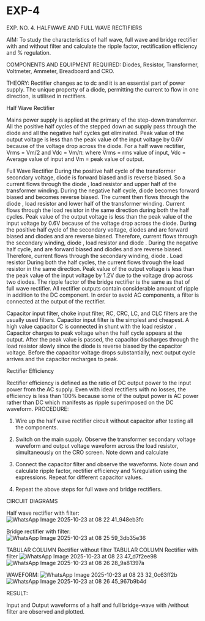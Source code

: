 # EXP-4
EXP. NO. 4. 		HALFWAVE  AND FULL WAVE  RECTIFIERS

AIM: To study the characteristics of half wave, full wave and bridge rectifier with and without filter and calculate the ripple factor, rectification efficiency and % regulation.

COMPONENTS  AND  EQUIPMENT  REQUIRED:  Diodes,  Resistor,  Transformer,  Voltmeter, Ammeter, Breadboard and CRO.

THEORY: Rectifier changes ac to dc and it is an essential part of power supply. The unique property of a diode, permitting the current to flow in one direction, is utilised in rectifiers.

Half Wave Rectifier


Mains power supply is applied at the primary of the step-down transformer. All the positive half cycles of the stepped down ac supply pass through the diode and all the negative half cycles get eliminated. Peak value of the output voltage is less than the peak value of the input voltage by 0.6V because of the voltage drop across the diode.
For a half wave rectifier, Vrms = Vm/2 and Vdc = Vm/π: where Vrms = rms value of input, Vdc = Average value of input and Vm = peak value of output.


Full Wave Rectifier
During the positive half cycle of the transformer secondary voltage, diode     is forward biased and      is reverse biased. So a current flows through the diode     , load resistor      and upper half of the transformer  winding.  During  the  negative  half  cycle,  diode       becomes  forward  biased  and becomes reverse biased. The current then flows through the diode     , load resistor      and lower half of the transformer winding. Current flows through the load resistor in the same direction during both the half cycles. Peak value of the output voltage is less than the peak value of the input voltage by 0.6V
because of the voltage drop across the diode.
During the positive half cycle of the secondary voltage, diodes      and      are forward biased and diodes and      are reverse biased. Therefore, current flows through the secondary winding, diode     , load resistor
and diode     . During the negative half cycle,      and      are forward biased and diodes      and      are reverse biased. Therefore, current flows through the secondary winding, diode     . Load resistor       During both the half cycles, the current flows through the load resistor in the same direction. Peak value of the output voltage is less than the peak value of the input voltage by 1.2V due to the voltage drop across two diodes. The ripple factor of the bridge rectifier is the same as that of full wave rectifier.
All rectifier outputs contain considerable amount of ripple in addition to the DC component. In order to avoid AC components, a filter is connected at the output of the rectifier.

Capacitor input filter, choke input filter, RC, CRC, LC, and CLC filters are the usually used filters. Capacitor input filter is the simplest and cheapest. A high value capacitor C is connected in shunt with the load resistor     . Capacitor charges to peak voltage      when the half cycle appears at the output. After the peak value is passed, the capacitor discharges through the load resistor slowly since the diode is reverse biased by the capacitor voltage. Before the capacitor voltage drops substantially, next output cycle arrives and the capacitor recharges to peak.

Rectifier Efficiency

Rectifier efficiency is defined as the ratio of DC output power to the input power from the AC supply. Even with ideal rectifiers with no losses, the efficiency is less than 100% because some of the output power is AC power rather than DC which manifests as ripple superimposed on the DC waveform.
PROCEDURE:

1.   Wire up the half wave rectifier circuit without capacitor after testing all the components.

2.   Switch on the main supply. Observe the transformer secondary voltage waveform and output voltage waveform across the load resistor, simultaneously on the CRO screen. Note down       and calculate
3.   Connect the capacitor filter and observe the waveforms. Note down and calculate ripple factor, rectifier efficiency and %regulation using the expressions. Repeat for different capacitor values.
4.   Repeat the above steps for full wave and bridge rectifiers.

CIRCUIT DIAGRAMS

Half wave rectifier with filter:
![WhatsApp Image 2025-10-23 at 08 22 41_948eb3fc](https://github.com/user-attachments/assets/ec2cc3ae-683a-4302-a62f-c1b6ce8bc2db)

Bridge rectifier with filter:
![WhatsApp Image 2025-10-23 at 08 25 59_3db35e36](https://github.com/user-attachments/assets/8db2c682-b16d-45f0-bcfb-4cd119055344)

TABULAR COLUMN
Rectifier without filter
TABULAR COLUMN
Rectifier with filter
![WhatsApp Image 2025-10-23 at 08 23 47_d7f2ee98](https://github.com/user-attachments/assets/5dd846a3-0ac3-4598-b6b8-dadca9a830c4)
![WhatsApp Image 2025-10-23 at 08 26 28_9a81397a](https://github.com/user-attachments/assets/8594404c-695b-4b98-b314-6919d1e45827)

WAVEFORM:
![WhatsApp Image 2025-10-23 at 08 23 32_0c63ff2b](https://github.com/user-attachments/assets/494d61d2-b31f-4dd0-9e32-6b5db54a9606)
![WhatsApp Image 2025-10-23 at 08 26 45_967b9b4d](https://github.com/user-attachments/assets/9868ae82-85f6-4169-939e-f6dd9146884e)


RESULT:

Input and Output waveforms of a half and full bridge-wave with /without filter are observed and plotted.
